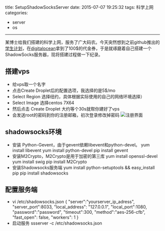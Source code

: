 title: SetupShadowSocksServer
date: 2015-07-07 19:25:32
tags: 科学上网
categories:
  - server 
  - os
---
某博士给我们搭建的科学上网，服务了广大码农。今天突然想到之前github推出的[学生计划](https://education.github.com/pack)，在[digitalocean](https://www.digitalocean.com/?refcode=73470081618f)拿到了100$的代金券，于是就琢磨着自己搭建一个ShadowSocks服务器，现将搭建过程做一下纪录。

<!--more-->
## 搭建vps
* 给vps取一个名字
* 点击Create Droplet后的配置选项，我选择的是5$/mo
* Select Region 选择纽约，具体根据实际使用的自己的网络环境选择）
* Select Image 选择centos 7X64
* 然后点击 Create Droplet 大约等个30s就帮你建好了vps
* 会发送root的密码到你的注册邮箱，初次登录修改掉密码
![注册界面](http://7xk4vd.com1.z0.glb.clouddn.com/shadowsocks1.jpg)
## shadowsocks环境
* 安装 Python-Gevent，由于gevent依赖libevent和python-devel。
		yum install libevent
		yum install python-devel
		pip install gevent
* 安装M2Crypto，M2Crypto是用于加密的第三库
		yum install openssl-devel
    	yum install swig
    	pip install M2Crypto
* 安装Shadowsocks服务端
		yum install python-setuptools && easy_install pip
		pip install shadowsocks

## 配置服务端
* vi  /etc/shadowsocks.json
		{
    	"server":"yourserver_ip_adress",
    	"server_port":8033,
    	"local_address": "127.0.0.1",
    	"local_port":1080,
    	"password":"password",
    	"timeout":300,
    	"method":"aes-256-cfb",
    	"fast_open": false,
    	"workers": 1
		}
* 启动服务
		ssserver -c /etc/shadowsocks.json